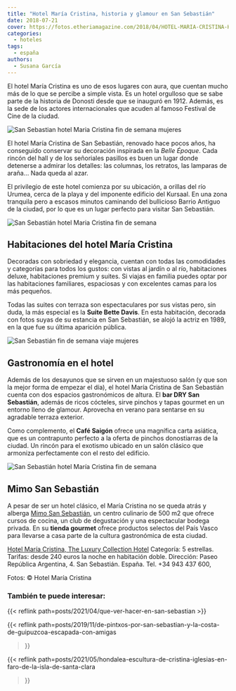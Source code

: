 ```yaml
---
title: "Hotel María Cristina, historia y glamour en San Sebastián"
date: 2018-07-21
cover: https://fotos.etheriamagazine.com/2018/04/HOTEL-MARIA-CRISTINA-HDHotelMariaCristinaSanSebastianExteriorviewatnight.jpg
categories: 
  - hoteles
tags: 
  - españa
authors: 
  - Susana García
---
```


El hotel María Cristina es uno de esos lugares con aura, que cuentan mucho más de lo que se percibe a simple vista. Es un hotel orgulloso que se sabe parte de la historia de Donosti desde que se inauguró en 1912. Además, es la sede de los actores internacionales que acuden al famoso Festival de Cine de la ciudad.

![San Sebastian hotel Maria Cristina fin de semana mujeres](https://fotos.etheriamagazine.com/2018/04/HOTEL-MARIA-CRISTINA-HDHotelMariaCristinaSanSebastianExteriorviewatnight.jpg)

El hotel María Cristina de San Sebastián, renovado hace pocos años, ha conseguido 
conservar su decoración inspirada en la _Belle Époque_. Cada rincón del hall y de los 
señoriales pasillos es buen un lugar donde detenerse a admirar los detalles: las 
columnas, los retratos, las lamparas de araña… Nada queda al azar. 

El privilegio de este hotel comienza por su ubicación, a orillas del río Urumea, cerca 
de la playa y del imponente edificio del Kursaal. En una zona tranquila pero a escasos 
minutos caminando del bullicioso Barrio Antiguo de la ciudad, por lo que es un lugar 
perfecto para visitar San Sebastián. 

![San Sebastián hotel Maria Cristina fin de semana](https://fotos.etheriamagazine.com/2018/04/HOTEL-MARIA-CRISTINA-DRY_Terrace-02_1600x900.jpg "Terraza del hotel María Cristina.")

## Habitaciones del hotel María Cristina

Decoradas con sobriedad y elegancia, cuentan con todas las comodidades y categorías para 
todos los gustos: con vistas al jardín o al río, habitaciones deluxe, habitaciones 
premium y suites. Si viajas en familia puedes optar por las habitaciones familiares, 
espaciosas y con excelentes camas para los más pequeños. 

Todas las suites con terraza son espectaculares por sus vistas pero, sin duda, la más 
especial es la **Suite Bette Davis**. En esta habitación, decorada con fotos suyas de su 
estancia en San Sebastián, se alojó la actriz en 1989, en la que fue su última aparición 
pública. 

![San Sebastián fin de semana viaje mujeres](https://fotos.etheriamagazine.com/2018/04/HOTEL-MARIA-CRISTINA-Family-Room.jpg "Family Room del hotel María Cristina.")

## Gastronomía en el hotel

Además de los desayunos que se sirven en un majestuoso salón (y que son la mejor forma 
de empezar el día), el hotel María Cristina de San Sebastián cuenta con dos espacios 
gastronómicos de altura. El **bar DRY San Sebastián**, además de ricos cócteles, sirve 
pinchos y tapas gourmet en un entorno lleno de glamour. Aprovecha en verano para 
sentarse en su agradable terraza exterior. 

Como complemento, el **Café Saigón** ofrece una magnífica carta asiática, que es un 
contrapunto perfecto a la oferta de pinchos donostiarras de la ciudad. Un rincón para el 
exotismo ubicado en un salón clásico que armoniza perfectamente con el resto del 
edificio. 

![San Sebastián hotel María Cristina fin de semana](https://fotos.etheriamagazine.com/2018/04/HOTEL-MARIA-CRISTINA-HBAMainentranceHotelMariaCristinaSanSebastian.jpg "Entrada principal del hotel María Cristina.")

## Mimo San Sebastián

A pesar de ser un hotel clásico, el María Cristina no se queda atrás y alberga [Mimo San 
Sebastián](https://mimo.eus/es), un centro culinario de 500 m2 que ofrece cursos de 
cocina, un club de degustación y una espectacular bodega privada. En su **tienda 
gourmet** ofrece productos selectos del País Vasco para llevarse a casa parte de la 
cultura gastronómica de esta ciudad. 

[Hotel María Cristina, The Luxury Collection 
Hotel](https://www.marriott.com/hotels/travel/easlc-hotel-maria-cristina-a-luxury-collection-hotel-san-sebastian/) 
Categoría: 5 estrellas. Tarifas: desde 240 euros la noche en habitación doble. 
Dirección: Paseo República Argentina, 4. San Sebastián. España. Tel. +34 943 437 600, 

Fotos: © Hotel María Cristina 

### También te puede interesar:

{{< reflink path=posts/2021/04/que-ver-hacer-en-san-sebastian >}} 

{{< reflink 
path=posts/2019/11/de-pintxos-por-san-sebastian-y-la-costa-de-guipuzcoa-escapada-con-amigas 
>}} 

{{< reflink 
path=posts/2021/05/hondalea-escultura-de-cristina-iglesias-en-faro-de-la-isla-de-santa-clara 
>}}
